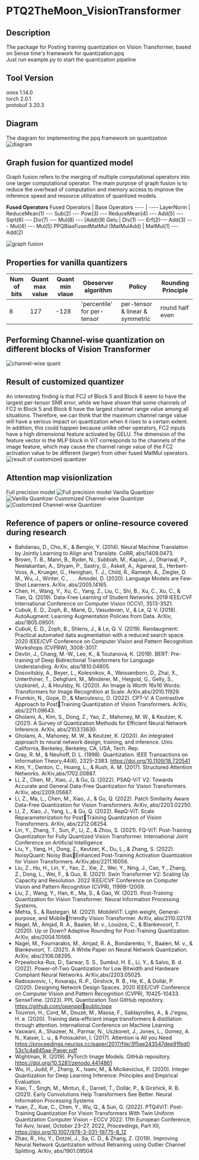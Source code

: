 # PTQ2TheMoon_VisionTransformer
## Description
The package for Posting training quantization on Vision Transformer, based on Sense time's framework for quantization:ppq  
Just run example.py to start the quantization pipeline  
## Tool Version
onnx 1.14.0  
torch 2.0.1  
protobuf 3.20.3  
## Diagram  
The diagram for implementing the ppq framework on quantization
![diagram](img/diagram.png)
## Graph fusion for quantized model  
Graph fusion refers to the merging of multiple computational operators into one larger computational operator. The main purpose of graph fusion is to reduce the overhead of computation and memory access to improve the inference speed and resource utilization of quantized models.  

**Fused Operators**
Fused Operators | Base Operators
---- | ----
LayerNorm | ReduceMean(1) --- Sub(2) --- Pow(3) --- ReduceMean(4) --- Add(5) --- Sqrt(6) --- Div(7) --- Mul(8) --- (Add)(9)
Gelu | Div(1) --- Erf(2)--- Add(3) --- Mul(4) --- Mul(5)
PPQBiasFusedMatMul (MatMulAdd) | MatMul(1) --- Add(2)  

![graph fusion](img/graphFusion.png)  

## Properties for vanilla quantizers
Num of bits | Quant max value  | Quant min vlaue | Obeserver algorithm | Policy | Rounding Principle
 ---- | ----- | ------ | ------- | -------- | ---------
8  | 127 | -128 | 'percentile' for per-tensor | per-tensor & linear & symmetric | round half even

## Performing Channel-wise quantization on different blocks of Vision Transformer
![channel-wise quant](img/channel_wise_on_vit.png)  

## Result of customized quantizer
An interesting finding is that FC2 of Block 5 and Block 6 seem to have the largest per-tensor SNR error, while we have shown that some channels of FC2 in Block 5 and Block 6 have the largest channel range value among all situations. Therefore, we can think that the maximum channel range value will have a serious impact on quantization when it rises to a certain extent. In addition, this could happen because unlike other operators, FC2 inputs have a high dimensional feature activated by GELU. The dimension of the feature vector in the MLP block in ViT corresponds to the channels of the image feature, which may cause the channel range value of the FC2 activation value to be different (larger) from other fused MatMul operators.
![result of customized quantizer](img/customized_quantized.png)

## Attention map visionlization
Full precision model
![Full precision model](img/Figure_1.png)
Vanilla Quantizer
![Vanilla Quantizer](img/Figure_normC.png)
Customized Channel-wise Quantizer
![Customized Channel-wise Quantizer](img/Figure_quant.png)

## Reference of papers or online-resource covered during research
* Bahdanau, D., Cho, K., & Bengio, Y. (2014). Neural Machine Translation by Jointly Learning to Align and Translate. CoRR, abs/1409.0473. 
* Brown, T. B., Mann, B., Ryder, N., Subbiah, M., Kaplan, J., Dhariwal, P., Neelakantan, A., Shyam, P., Sastry, G., Askell, A., Agarwal, S., Herbert-Voss, A., Krueger, G., Henighan, T. J., Child, R., Ramesh, A., Ziegler, D. M., Wu, J., Winter, C., . . . Amodei, D. (2020). Language Models are Few-Shot Learners. ArXiv, abs/2005.14165. 
* Chen, H., Wang, Y., Xu, C., Yang, Z., Liu, C., Shi, B., Xu, C., Xu, C., & Tian, Q. (2019). Data-Free Learning of Student Networks. 2019 IEEE/CVF International Conference on Computer Vision (ICCV), 3513-3521. 
* Cubuk, E. D., Zoph, B., Mané, D., Vasudevan, V., & Le, Q. V. (2018). AutoAugment: Learning Augmentation Policies from Data. ArXiv, abs/1805.09501. 
* Cubuk, E. D., Zoph, B., Shlens, J., & Le, Q. V. (2019). Randaugment: Practical automated data augmentation with a reduced search space. 2020 IEEE/CVF Conference on Computer Vision and Pattern Recognition Workshops (CVPRW), 3008-3017. 
* Devlin, J., Chang, M.-W., Lee, K., & Toutanova, K. (2019). BERT: Pre-training of Deep Bidirectional Transformers for Language Understanding. ArXiv, abs/1810.04805. 
* Dosovitskiy, A., Beyer, L., Kolesnikov, A., Weissenborn, D., Zhai, X., Unterthiner, T., Dehghani, M., Minderer, M., Heigold, G., Gelly, S., Uszkoreit, J., & Houlsby, N. (2020). An Image is Worth 16x16 Words: Transformers for Image Recognition at Scale. ArXiv,abs/2010.11929. 
* Frumkin, N., Gope, D., & Marculescu, D. (2022). CPT-V: A Contrastive Approach to PostTraining Quantization of Vision Transformers. ArXiv, abs/2211.09643. 
* Gholami, A., Kim, S., Dong, Z., Yao, Z., Mahoney, M. W., & Keutzer, K. (2021). A Survey of Quantization Methods for Efficient Neural Network Inference. ArXiv, abs/2103.13630. 
* Gholami, A., Mahoney, M. W., & Keutzer, K. (2020). An integrated approach to neural network design, training, and inference. Univ. California, Berkeley, Berkeley, CA, USA, Tech. Rep. 
* Gray, R. M., & Neuhoff, D. L. (1998). Quantization. IEEE Transactions on Information Theory,44(6), 2325-2383. https://doi.org/10.1109/18.720541
* Kim, Y., Denton, C., Hoang, L., & Rush, A. M. (2017). Structured Attention Networks. ArXiv,abs/1702.00887. 
* Li, Z., Chen, M., Xiao, J., & Gu, Q. (2022). PSAQ-ViT V2: Towards Accurate and General Data-Free Quantization for Vision Transformers. ArXiv, abs/2209.05687. 
* Li, Z., Ma, L., Chen, M., Xiao, J., & Gu, Q. (2022). Patch Similarity Aware Data-Free Quantization for Vision Transformers. ArXiv, abs/2203.02250. 
* Li, Z., Xiao, J., Yang, L., & Gu, Q. (2022). RepQ-ViT: Scale Reparameterization for PostTraining Quantization of Vision Transformers. ArXiv, abs/2212.08254. 
* Lin, Y., Zhang, T., Sun, P., Li, Z., & Zhou, S. (2021). FQ-ViT: Post-Training Quantization for Fully Quantized Vision Transformer. International Joint Conference on Artificial Intelligence
* Liu, Y., Yang, H., Dong, Z., Keutzer, K., Du, L., & Zhang, S. (2022). NoisyQuant: Noisy BiasEnhanced Post-Training Activation Quantization for Vision Transformers. ArXiv,abs/2211.16056. 
* Liu, Z., Hu, H., Lin, Y., Yao, Z., Xie, Z., Wei, Y., Ning, J., Cao, Y., Zhang, Z., Dong, L., Wei, F., & Guo, B. (2021). Swin Transformer V2: Scaling Up Capacity and Resolution. 2022 IEEE/CVF Conference on Computer Vision and Pattern Recognition (CVPR), 11999-12009. 
* Liu, Z., Wang, Y., Han, K., Ma, S., & Gao, W. (2021). Post-Training Quantization for Vision Transformer. Neural Information Processing Systems, 
* Mehta, S., & Rastegari, M. (2021). MobileViT: Light-weight, General-purpose, and Mobilefriendly Vision Transformer. ArXiv, abs/2110.02178
* Nagel, M., Amjad, R. A., Baalen, M. v., Louizos, C., & Blankevoort, T. (2020). Up or Down? Adaptive Rounding for Post-Training Quantization. ArXiv, abs/2004.10568.
* Nagel, M., Fournarakis, M., Amjad, R. A., Bondarenko, Y., Baalen, M. v., & Blankevoort, T. (2021). A White Paper on Neural Network Quantization. ArXiv, abs/2106.08295.
* Przewlocka-Rus, D., Sarwar, S. S., Sumbul, H. E., Li, Y., & Salvo, B. d. (2022). Power-of-Two Quantization for Low Bitwidth and Hardware Compliant Neural Networks. ArXiv,abs/2203.05025.
* Radosavovic, I., Kosaraju, R. P., Girshick, R. B., He, K., & Dollár, P. (2020). Designing Network Design Spaces. 2020 IEEE/CVF Conference on Computer Vision and Pattern Recognition (CVPR), 10425-10433.
* SenseTime. (2023). PPL Quantization Tool GitHub repository. https://github.com/openpplpublic/ppq
* Touvron, H., Cord, M., Douze, M., Massa, F., Sablayrolles, A., & J'egou, H. e. (2020). Training data-efficient image transformers & distillation through attention. International Conference on Machine Learning
* Vaswani, A., Shazeer, N., Parmar, N., Uszkoreit, J., Jones, L., Gomez, A. N., Kaiser, L. u., & Polosukhin, I. (2017). Attention is All you Need https://proceedings.neurips.cc/paper/2017/file/3f5ee243547dee91fbd053c1c4a845aa-Paper.pdf
* Wightman, R. (2019). PyTorch Image Models. GitHub repository. https://doi.org/10.5281/zenodo.4414861
* Wu, H., Judd, P., Zhang, X., Isaev, M., & Micikevicius, P. (2020). Integer Quantization for Deep Learning Inference: Principles and Empirical Evaluation.
* Xiao, T., Singh, M., Mintun, E., Darrell, T., Dollár, P., & Girshick, R. B. (2021). Early Convolutions Help Transformers See Better. Neural Information Processing Systems
* Yuan, Z., Xue, C., Chen, Y., Wu, Q., & Sun, G. (2022). PTQ4ViT: Post-Training Quantization For Vision Transformers With Twin Uniform Quantization Computer Vision – ECCV 2022: 17th European Conference, Tel Aviv, Israel, October 23–27, 2022, Proceedings, Part XII, https://doi.org/10.1007/978-3-031-19775-8_12
* Zhao, R., Hu, Y., Dotzel, J., Sa, C. D., & Zhang, Z. (2019). Improving Neural Network Quantization without Retraining using Outlier Channel Splitting. ArXiv, abs/1901.09504



